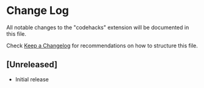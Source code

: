 # Change Log

All notable changes to the "codehacks" extension will be documented in this file.

Check [Keep a Changelog](http://keepachangelog.com/) for recommendations on how to structure this file.

## [Unreleased]

- Initial release